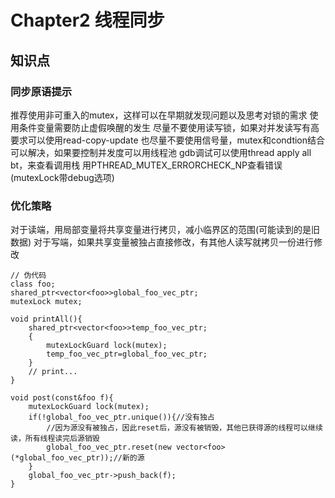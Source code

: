 # Chapter2 线程同步

## 知识点

### 同步原语提示
推荐使用非可重入的mutex，这样可以在早期就发现问题以及思考对锁的需求
使用条件变量需要防止虚假唤醒的发生
尽量不要使用读写锁，如果对并发读写有高要求可以使用read-copy-update
也尽量不要使用信号量，mutex和condtion结合可以解决，如果要控制并发度可以用线程池
gdb调试可以使用thread apply all bt，来查看调用栈
用PTHREAD_MUTEX_ERRORCHECK_NP查看错误(mutexLock带debug选项)

### 优化策略
对于读端，用局部变量将共享变量进行拷贝，减小临界区的范围(可能读到的是旧数据)
对于写端，如果共享变量被独占直接修改，有其他人读写就拷贝一份进行修改
```
// 伪代码
class foo;
shared_ptr<vector<foo>>global_foo_vec_ptr;
mutexLock mutex;

void printAll(){
    shared_ptr<vector<foo>>temp_foo_vec_ptr;
    {
        mutexLockGuard lock(mutex);
        temp_foo_vec_ptr=global_foo_vec_ptr;
    }
    // print...
}

void post(const&foo f){
    mutexLockGuard lock(mutex);
    if(!global_foo_vec_ptr.unique()){//没有独占
        //因为源没有被独占，因此reset后，源没有被销毁，其他已获得源的线程可以继续读，所有线程读完后源销毁
        global_foo_vec_ptr.reset(new vector<foo>(*global_foo_vec_ptr));//新的源
    }
    global_foo_vec_ptr->push_back(f);
}
```




